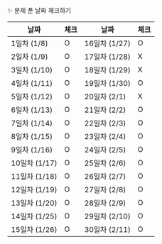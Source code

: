 ✨ 문제 푼 날짜 체크하기

| 날짜 | 체크 | 날짜 | 체크 |
| --- | --- | --- | --- |
| 1일차 (1/8) | O | 16일차 (1/27) | O | 31일차 (2/12) | O |
| 2일차 (1/9) | O | 17일차 (1/28) | X | 32일차 (2/13) | O |
| 3일차 (1/10) | O | 18일차 (1/29) | X | 33일차 (2/14) | O |
| 4일차 (1/11) | O | 19일차 (1/30) | O |
| 5일차 (1/12) | O | 20일차 (2/1) | X | 
| 6일차 (1/13) | O | 21일차 (2/2) | O |  
| 7일차 (1/14) | O | 22일차 (2/3) | O |
| 8일차 (1/15) | O | 23일차 (2/4) | O |
| 9일차 (1/16) | O | 24일차 (2/5) | O |
| 10일차 (1/17) | O | 25일차 (2/6) | O |
| 11일차 (1/18) | O | 26일차 (2/7) | O |
| 12일차 (1/19) | O | 27일차 (2/8) | O |
| 13일차 (1/20) | O | 28일차 (2/9) | O |
| 14일차 (1/25) | O | 29일차 (2/10) | O |
| 15일차 (1/26) | O | 30일차 (2/11) | O |